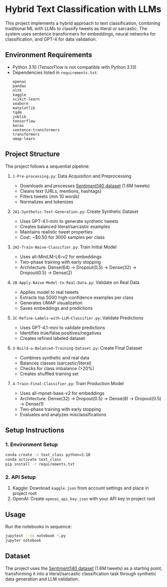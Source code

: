 # Hybrid Text Classification with LLMs

This project implements a hybrid approach to text classification, combining traditional ML with LLMs to classify tweets as literal or sarcastic. The system uses sentence transformers for embeddings, neural networks for classification, and GPT-4 for data validation.

## Environment Requirements

- Python 3.10 (TensorFlow is not compatible with Python 3.13)
- Dependencies listed in `requirements.txt`:
  ```
  openai
  pandas
  nltk
  kaggle
  scikit-learn
  seaborn
  matplotlib
  tqdm
  joblib
  tensorflow
  keras
  sentence-transformers
  transformers
  umap-learn
  ```

## Project Structure

The project follows a sequential pipeline:

1. `1-Pre-processing.py`: Data Acquisition and Preprocessing
   - Downloads and processes [Sentiment140 dataset](https://www.kaggle.com/datasets/kazanova/sentiment140) (1.6M tweets)
   - Cleans text (URLs, mentions, hashtags)
   - Filters tweets (min 10 words)
   - Normalizes and tokenizes

2. `2A1-Synthetic-Text-Generation.py`: Create Synthetic Dataset
   - Uses GPT-4.1-mini to generate synthetic tweets
   - Creates balanced literal/sarcastic examples
   - Maintains realistic tweet properties
   - Cost: ~$0.50 for 3000 samples per class

3. `2A2-Train-Naive-Classifier.py`: Train Initial Model
   - Uses all-MiniLM-L6-v2 for embeddings
   - Two-phase training with early stopping
   - Architecture: Dense(64) → Dropout(0.5) → Dense(32) → Dropout(0.5) → Dense(2)

4. `2B-Apply-Naive-Model-to-Real-Data.py`: Validate on Real Data
   - Applies model to real tweets
   - Extracts top 5000 high-confidence examples per class
   - Generates UMAP visualization
   - Saves embeddings and predictions

5. `2C-Refine-Labels-with-LLM-Classifier.py`: Validate Predictions
   - Uses GPT-4.1-mini to validate predictions
   - Identifies true/false positives/negatives
   - Creates refined labeled dataset

6. `3-Build-a-Balanced-Training-Dataset.py`: Create Final Dataset
   - Combines synthetic and real data
   - Balances classes (sarcastic/literal)
   - Checks for class imbalance (>20%)
   - Creates shuffled training set

7. `4-Train-Final-Classifier.py`: Train Production Model
   - Uses all-mpnet-base-v2 for embeddings
   - Architecture: Dense(32) → Dropout(0.5) → Dense(8) → Dropout(0.5) → Dense(1)
   - Two-phase training with early stopping
   - Evaluates and analyzes misclassifications

## Setup Instructions

### 1. Environment Setup
```bash
conda create -n text_class python=3.10
conda activate text_class
pip install -r requirements.txt
```

### 2. API Setup
1. Kaggle: Download `kaggle.json` from account settings and place in project root
2. OpenAI: Create `openai_api_key.json` with your API key in project root

## Usage

Run the notebooks in sequence:
```bash
jupytext --to notebook *.py
jupyter notebook
```

## Dataset

The project uses the [Sentiment140 dataset](https://www.kaggle.com/datasets/kazanova/sentiment140) (1.6M tweets) as a starting point, transforming it into a literal/sarcastic classification task through synthetic data generation and LLM validation.
